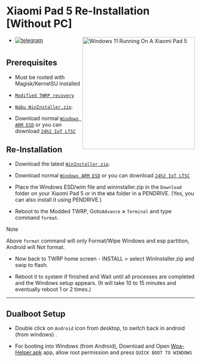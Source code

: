 # Xiaomi Pad 5 Re-Installation [Without PC]
<img align="right" src="nabu.png" width="300" alt="Windows 11 Running On A Xiaomi Pad 5">

- [![telegram](https://img.shields.io/badge/chat-telegram-brightgreen.svg?logo=telegram&style=flat-square)](https://t.me/WinInstaller)
#

## Prerequisites
- Must be rooted with Magisk/KernelSU installed
- [`Modified TWRP recovery`](https://github.com/Kumar-Jy/Windows-in-NABU-Without-PC/releases/tag/Modded-TWRP-Recovery)
  
- [`Nabu WinInstaller.zip`](https://github.com/Kumar-Jy/Windows-in-NABU-Without-PC/releases/tag/Nabu-WinInstaller).

- Download normal [`Windows ARM ESD`](https://arkt-7.github.io/woawin/) or you can download [`24h2 IoT LTSC`](https://drive.google.com/file/d/1WvTUIldcmffprJ2ZrdrLjlKqlz_vSlYa/view?usp=drivesdk)

  

## Re-Installation

- Download the latest [`WinInstaller.zip`](https://github.com/Kumar-Jy/Windows-in-NABU-Without-PC/releases/tag/Nabu-WinInstaller).
  
- Download normal [`Windows ARM ESD`](https://arkt-7.github.io/woawin/) or you can download [`24h2 IoT LTSC`](https://drive.google.com/file/d/1WvTUIldcmffprJ2ZrdrLjlKqlz_vSlYa/view?usp=drivesdk)

- Place the Windows ESD/wim file and wininstaller.zip in the `Download` folder on your Xiaomi Pad 5 or in the `WOA` folder in a PENDRIVE. (Yes, you can also install it using PENDRIVE.)
  
- Reboot to the Modded TWRP, Goto`Advance` **>** `Terminal` and type command `format`.
> [!NOTE]
> Above `format` command will only Format/Wipe Windows and esp partition, Android will Not format.

- Now back to TWRP home screen - INSTALL > select WinInstaller.zip and swip to flash.
  
- Reboot it to system if finished and Wait until all processes are completed and the Windows setup appears. (It will take 10 to 15 minutes and eventually reboot 1 or 2 times.)

---
 ## Dualboot Setup
 
- Double click on `Android` icon from desktop, to switch back in android (from windows) .

- For booting into Windows (from Android), Download and Open [Woa-Helper.apk](https://github.com/n00b69/woa-helper/releases/tag/APK) app, allow root permission and press `QUICK BOOT TO WINDOWS`
#
